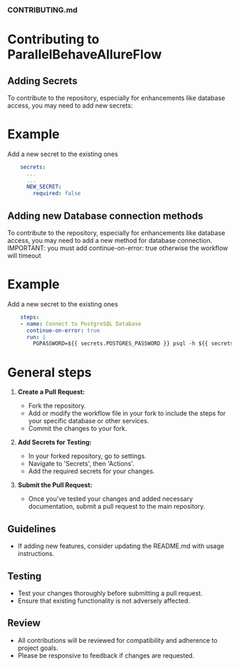 ### CONTRIBUTING.md

# Contributing to ParallelBehaveAllureFlow

## Adding Secrets
To contribute to the repository, especially for enhancements like database access, you may need to add new secrets:

# Example
Add a new secret to the existing ones
```yaml
    secrets:
      ...
      ...
      NEW_SECRET:
        required: false
```

## Adding new Database connection methods
To contribute to the repository, especially for enhancements like database access, you may need to add a new method for
database connection.
IMPORTANT: you must add continue-on-error: true  otherwise the workflow will timeout

# Example
Add a new secret to the existing ones
```yaml
    steps:
    - name: Connect to PostgreSQL Database
      continue-on-error: true 
      run: |
        PGPASSWORD=${{ secrets.POSTGRES_PASSWORD }} psql -h ${{ secrets.POSTGRES_HOST }} -U ${{ secrets.POSTGRES_USER }} -d ${{ secrets.POSTGRES_DB }} -c "SELECT version();"
```

# General steps
1. **Create a Pull Request:**
   - Fork the repository.
   - Add or modify the workflow file in your fork to include the steps for your specific database or other services.
   - Commit the changes to your fork.

2. **Add Secrets for Testing:**
   - In your forked repository, go to settings.
   - Navigate to 'Secrets', then 'Actions'.
   - Add the required secrets for your changes.

3. **Submit the Pull Request:**
   - Once you've tested your changes and added necessary documentation, submit a pull request to the main repository.

## Guidelines
- If adding new features, consider updating the README.md with usage instructions.

## Testing
- Test your changes thoroughly before submitting a pull request.
- Ensure that existing functionality is not adversely affected.

## Review
- All contributions will be reviewed for compatibility and adherence to project goals.
- Please be responsive to feedback if changes are requested.